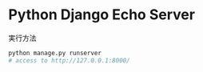 # Python Django Echo Server

実行方法
```bash
python manage.py runserver
# access to http://127.0.0.1:8000/
```
